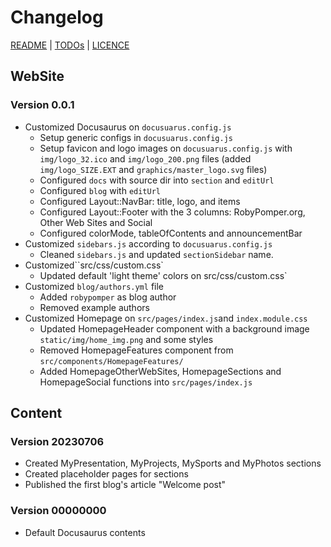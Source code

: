 # Changelog

[README](README.md) | [TODOs](TODOs.md) | [LICENCE](LICENCE.md)


## WebSite

### Version 0.0.1

* Customized Docusaurus on `docusuarus.config.js`
  * Setup generic configs in `docusuarus.config.js`
  * Setup favicon and logo images on `docusuarus.config.js` with `img/logo_32.ico` and  `img/logo_200.png` files (added `img/logo_SIZE.EXT` and `graphics/master_logo.svg` files)
  * Configured `docs` with source dir into `section` and `editUrl`
  * Configured `blog` with `editUrl`
  * Configured Layout::NavBar: title, logo, and items
  * Configured Layout::Footer with the 3 columns: RobyPomper.org, Other Web Sites and Social
  * Configured colorMode, tableOfContents and announcementBar
* Customized `sidebars.js` according to `docusuarus.config.js`
    * Cleaned `sidebars.js` and updated `sectionSidebar` name.
* Customized``src/css/custom.css`
  * Updated default 'light theme' colors on src/css/custom.css`
* Customized `blog/authors.yml` file
    * Added `robypomper` as blog author
    * Removed example authors
* Customized Homepage on `src/pages/index.js`and `index.module.css`
  * Updated HomepageHeader component with a background image `static/img/home_img.png` and some styles
  * Removed HomepageFeatures component from `src/components/HomepageFeatures/`
  * Added HomepageOtherWebSites, HomepageSections and HomepageSocial functions into `src/pages/index.js`


## Content

### Version 20230706

* Created MyPresentation, MyProjects, MySports and MyPhotos sections
* Created placeholder pages for sections
* Published the first blog's article "Welcome post"

### Version 00000000

* Default Docusaurus contents
